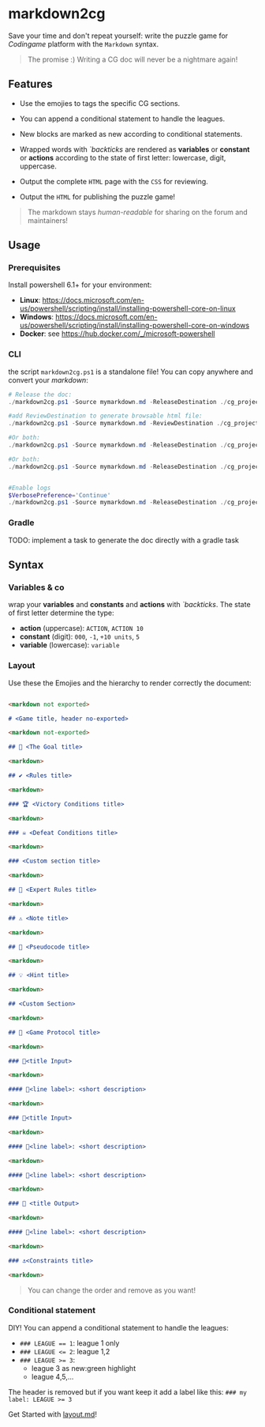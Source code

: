 # markdown2cg

Save your time and don't repeat yourself: write the puzzle game for *Codingame* platform with the `Markdown` syntax.

> The promise :) Writing a CG doc will never be a nightmare again!

## Features

* Use the emojies to tags the specific CG sections.
* You can append a conditional statement to handle the leagues. 
* New blocks are marked as new according to conditional statements.
* Wrapped words with *`backticks* are rendered as **variables** or **constant** or **actions** according to  the state of first letter: lowercase, digit, uppercase.

* Output the complete `HTML` page with the `CSS` for reviewing.
* Output the `HTML` for publishing the puzzle game!

> The markdown stays *human-readable* for sharing on the forum and maintainers!

## Usage

### Prerequisites

Install powershell 6.1+ for your environment:
* **Linux**: https://docs.microsoft.com/en-us/powershell/scripting/install/installing-powershell-core-on-linux
* **Windows**: https://docs.microsoft.com/en-us/powershell/scripting/install/installing-powershell-core-on-windows
* **Docker**: see https://hub.docker.com/_/microsoft-powershell

### CLI

the script `markdown2cg.ps1` is a standalone file! You can copy anywhere and convert your *markdown*:

```powershell
# Release the doc:
./markdown2cg.ps1 -Source mymarkdown.md -ReleaseDestination ./cg_project/config/

#add ReviewDestination to generate browsable html file:
./markdown2cg.ps1 -Source mymarkdown.md -ReviewDestination ./cg_project/doc/

#Or both:
./markdown2cg.ps1 -Source mymarkdown.md -ReleaseDestination ./cg_project/config/ -ReviewDestination ./cg_project/doc/

#Or both:
./markdown2cg.ps1 -Source mymarkdown.md -ReleaseDestination ./cg_project/config/ -ReviewDestination ./cg_project/doc/ -


#Enable logs
$VerbosePreference='Continue'
./markdown2cg.ps1 -Source mymarkdown.md -ReleaseDestination ./cg_project/config/ -ReviewDestination ./cg_project/doc/

```

### Gradle

TODO: implement a task to generate the doc directly with a gradle task

## Syntax

### Variables & co 

wrap your **variables** and **constants** and **actions**  with *`backticks*. The state of first letter determine the type: 
* **action** (uppercase): `ACTION`,  `ACTION 10`
* **constant** (digit): `000`, `-1`, `+10 units`, `5` 
* **variable** (lowercase): `variable`

### Layout

Use these the Emojies and the hierarchy to render correctly the document:

```markdown 

<markdown not exported>

# <Game title, header no-exported>

<markdown not-exported>

## 🎯 <The Goal title>

<markdown>

## ✔️ <Rules title>

<markdown>

### 🏆 <Victory Conditions title>

<markdown>

### ☠️ <Defeat Conditions title>

<markdown>

### <Custom section title>

<markdown>

## 🐯 <Expert Rules title>

<markdown>

## ⚠️ <Note title>

<markdown>

## 📝 <Pseudocode title>

<markdown>

## 💡 <Hint title>

<markdown>

## <Custom Section>

<markdown>

## 🧾 <Game Protocol title>

<markdown>

### 👀<title Input>

<markdown>

#### 📑<line label>: <short description>

<markdown>

### 👀<title Input>

<markdown>

#### 📑<line label>: <short description>

<markdown>

#### 📑<line label>: <short description>

<markdown>

### 💬 <title Output>

<markdown>

#### 📑<line label>: <short description>

<markdown>

### ⚓<Constraints title>

<markdown>

```

> You can change the order and remove as you want!

### Conditional statement

DIY! You can append a conditional statement to handle the leagues:

* `### LEAGUE == 1`: league 1 only
* `### LEAGUE <= 2`: league 1,2
* `### LEAGUE >= 3`:
  * league 3 as new:green highlight
  * league 4,5,...

The header is removed but if you want keep it add a label like this: `### my label: LEAGUE >= 3`

Get Started with [layout.md](./sample/layout.md)!

